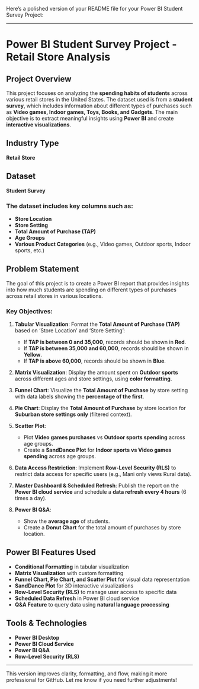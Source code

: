 Here’s a polished version of your README file for your Power BI Student Survey Project:

---

# Power BI Student Survey Project - Retail Store Analysis

## Project Overview
This project focuses on analyzing the **spending habits of students** across various retail stores in the United States. The dataset used is from a **student survey**, which includes information about different types of purchases such as **Video games, Indoor games, Toys, Books, and Gadgets**. The main objective is to extract meaningful insights using **Power BI** and create **interactive visualizations**.

## Industry Type
**Retail Store**

## Dataset
**Student Survey**

### The dataset includes key columns such as:
- **Store Location**
- **Store Setting**
- **Total Amount of Purchase (TAP)**
- **Age Groups**
- **Various Product Categories** (e.g., Video games, Outdoor sports, Indoor sports, etc.)

## Problem Statement
The goal of this project is to create a Power BI report that provides insights into how much students are spending on different types of purchases across retail stores in various locations.

### Key Objectives:
1. **Tabular Visualization**: Format the **Total Amount of Purchase (TAP)** based on ‘Store Location’ and ‘Store Setting’:
   - If **TAP is between 0 and 35,000**, records should be shown in **Red**.
   - If **TAP is between 35,000 and 60,000**, records should be shown in **Yellow**.
   - If **TAP is above 60,000**, records should be shown in **Blue**.

2. **Matrix Visualization**: Display the amount spent on **Outdoor sports** across different ages and store settings, using **color formatting**.

3. **Funnel Chart**: Visualize the **Total Amount of Purchase** by store setting with data labels showing the **percentage of the first**.

4. **Pie Chart**: Display the **Total Amount of Purchase** by store location for **Suburban store settings only** (filtered context).

5. **Scatter Plot**:
   - Plot **Video games purchases** vs **Outdoor sports spending** across age groups.
   - Create a **SandDance Plot** for **Indoor sports vs Video games spending** across age groups.

6. **Data Access Restriction**: Implement **Row-Level Security (RLS)** to restrict data access for specific users (e.g., Mani only views Rural data).

7. **Master Dashboard & Scheduled Refresh**: Publish the report on the **Power BI cloud service** and schedule a **data refresh every 4 hours** (6 times a day).

8. **Power BI Q&A**:
   - Show the **average age** of students.
   - Create a **Donut Chart** for the total amount of purchases by store location.

## Power BI Features Used
- **Conditional Formatting** in tabular visualization
- **Matrix Visualization** with custom formatting
- **Funnel Chart, Pie Chart, and Scatter Plot** for visual data representation
- **SandDance Plot** for 3D interactive visualizations
- **Row-Level Security (RLS)** to manage user access to specific data
- **Scheduled Data Refresh** in Power BI cloud service
- **Q&A Feature** to query data using **natural language processing**

## Tools & Technologies
- **Power BI Desktop**
- **Power BI Cloud Service**
- **Power BI Q&A**
- **Row-Level Security (RLS)**

---

This version improves clarity, formatting, and flow, making it more professional for GitHub. Let me know if you need further adjustments!
